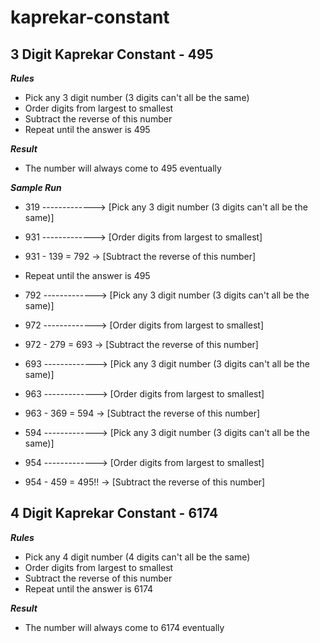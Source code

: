 # kaprekar-constant

## 3 Digit Kaprekar Constant - 495

***Rules***
- Pick any 3 digit number (3 digits can't all be the same)
- Order digits from largest to smallest
- Subtract the reverse of this number
- Repeat until the answer is 495

***Result***
- The number will always come to 495 eventually

***Sample Run***
- 319 -------------> [Pick any 3 digit number (3 digits can't all be the same)]
- 931 -------------> [Order digits from largest to smallest]
- 931 - 139 = 792 -> [Subtract the reverse of this number]
- Repeat until the answer is 495

- 792 -------------> [Pick any 3 digit number (3 digits can't all be the same)]
- 972 -------------> [Order digits from largest to smallest]
- 972 - 279 = 693 -> [Subtract the reverse of this number]

- 693 -------------> [Pick any 3 digit number (3 digits can't all be the same)]
- 963 -------------> [Order digits from largest to smallest]
- 963 - 369 = 594 -> [Subtract the reverse of this number]

- 594 -------------> [Pick any 3 digit number (3 digits can't all be the same)]
- 954 -------------> [Order digits from largest to smallest]
- 954 - 459 = 495!! -> [Subtract the reverse of this number]


## 4 Digit Kaprekar Constant - 6174

***Rules***
- Pick any 4 digit number (4 digits can't all be the same)
- Order digits from largest to smallest
- Subtract the reverse of this number
- Repeat until the answer is 6174

***Result***
- The number will always come to 6174 eventually
